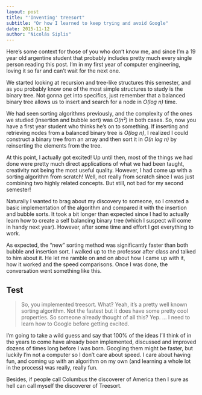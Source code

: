 ```yaml
---
layout: post
title: "'Inventing' treesort"
subtitle: "Or how I learned to keep trying and avoid Google"
date: 2015-11-12
author: "Nicolás Siplis"
---
```


Here’s some context for those of you who don’t know me, and since I’m a 19 year old argentine student that probably includes pretty much every single person reading this post. I’m in my first year of computer engineering, loving it so far and can’t wait for the next one.

We started looking at recursion and tree-like structures this semester, and as you probably know one of the most simple structures to study is the binary tree. Not gonna get into specifics, just remember that a balanced binary tree allows us to insert and search for a node in *O(log n)* time.

We had seen sorting algorithms previously, and the complexity of the ones we studied (insertion and bubble sort) was *O(n²)* in both cases. So, now you have a first year student who thinks he’s on to something. If inserting and retrieving nodes from a balanced binary tree is *O(log n)*, I realized I could construct a binary tree from an array and then sort it in *O(n log n)* by reinserting the elements from the tree.

At this point, I actually got excited! Up until then, most of the things we had done were pretty much direct applications of what we had been taught, creativity not being the most useful quality. However, I had come up with a sorting algorithm from scratch! Well, not really from scratch since I was just combining two highly related concepts. But still, not bad for my second semester!

Naturally I wanted to brag about my discovery to someone, so I created a basic implementation of the algorithm and compared it with the insertion and bubble sorts. It took a bit longer than expected since I had to actually learn how to create a self balancing binary tree (which I suspect will come in handy next year). However, after some time and effort I got everything to work.

As expected, the “new” sorting method was significantly faster than both bubble and insertion sort. I walked up to the professor after class and talked to him about it. He let me ramble on and on about how I came up with it, how it worked and the speed comparisons. Once I was done, the conversation went something like this.

## Test
 > So, you implemented treesort.
 > What?
 > Yeah, it’s a pretty well known sorting algorithm. Not the fastest but it does have some pretty cool properties.
 > So someone already thought of all this?
 > Yep.
 > … I need to learn how to Google before getting excited.

I’m going to take a wild guess and say that 100% of the ideas I’ll think of in the years to come have already been implemented, discussed and improved dozens of times long before I was born. Googling them might be faster, but luckily I’m not a computer so I don’t care about speed. I care about having fun, and coming up with an algorithm on my own (and learning a whole lot in the process) was really, really fun.

Besides, if people call Columbus the discoverer of America then I sure as hell can call myself the discoverer of Treesort.
